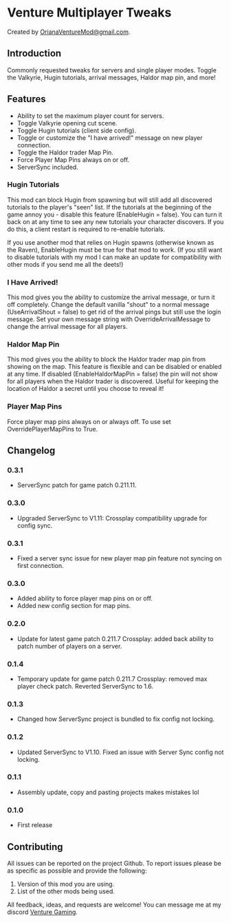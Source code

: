# Venture Multiplayer Tweaks

Created by [OrianaVentureMod@gmail.com](https://github.com/OrianaVenture/VentureValheim).

## Introduction

Commonly requested tweaks for servers and single player modes. Toggle the Valkyrie, Hugin tutorials, arrival messages, Haldor map pin, and more!

## Features

* Ability to set the maximum player count for servers.
* Toggle Valkyrie opening cut scene.
* Toggle Hugin tutorials (client side config).
* Toggle or customize the "I have arrived!" message on new player connection.
* Toggle the Haldor trader Map Pin.
* Force Player Map Pins always on or off.
* ServerSync included.

### Hugin Tutorials

This mod can block Hugin from spawning but will still add all discovered tutorials to the player's "seen" list. If the tutorials at the beginning of the game annoy you - disable this feature (EnableHugin = false). You can turn it back on at any time to see any new tutorials your character discovers. If you do this, a client restart is required to re-enable tutorials.

If you use another mod that relies on Hugin spawns (otherwise known as the Raven), EnableHugin must be true for that mod to work. (If you still want to disable tutorials with my mod I can make an update for compatibility with other mods if you send me all the deets!)

### I Have Arrived!

This mod gives you the ability to customize the arrival message, or turn it off completely. Change the default vanilla "shout" to a normal message (UseArrivalShout = false) to get rid of the arrival pings but still use the login message. Set your own message string with OverrideArrivalMessage to change the arrival message for all players.

### Haldor Map Pin

This mod gives you the ability to block the Haldor trader map pin from showing on the map. This feature is flexible and can be disabled or enabled at any time. If disabled (EnableHaldorMapPin = false) the pin will not show for all players when the Haldor trader is discovered. Useful for keeping the location of Haldor a secret until you choose to reveal it!

### Player Map Pins

Force player map pins always on or always off. To use set OverridePlayerMapPins to True.

## Changelog

### 0.3.1

* ServerSync patch for game patch 0.211.11.

### 0.3.0

* Upgraded ServerSync to V1.11: Crossplay compatibility upgrade for config sync.

### 0.3.1

* Fixed a server sync issue for new player map pin feature not syncing on first connection.

### 0.3.0

* Added ability to force player map pins on or off.
* Added new config section for map pins.

### 0.2.0

* Update for latest game patch 0.211.7 Crossplay: added back ability to patch number of players on a server.

### 0.1.4

* Temporary update for game patch 0.211.7 Crossplay: removed max player check patch. Reverted ServerSync to 1.6.

### 0.1.3

* Changed how ServerSync project is bundled to fix config not locking.

### 0.1.2

* Updated ServerSync to V1.10. Fixed an issue with Server Sync config not locking.

### 0.1.1

* Assembly update, copy and pasting projects makes mistakes lol

### 0.1.0

* First release

## Contributing

All issues can be reported on the project Github. To report issues please be as specific as possible and provide the following:

1. Version of this mod you are using.
2. List of the other mods being used.

All feedback, ideas, and requests are welcome! You can message me at my discord [Venture Gaming](https://discord.gg/tAd5hapt88).
